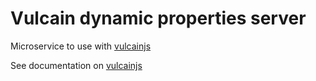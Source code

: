 # Vulcain dynamic properties server

Microservice to use with [vulcainjs](http://www.vulcainjs.org)

See documentation on [vulcainjs](http://www.vulcainjs.org/reference/configurations/)
